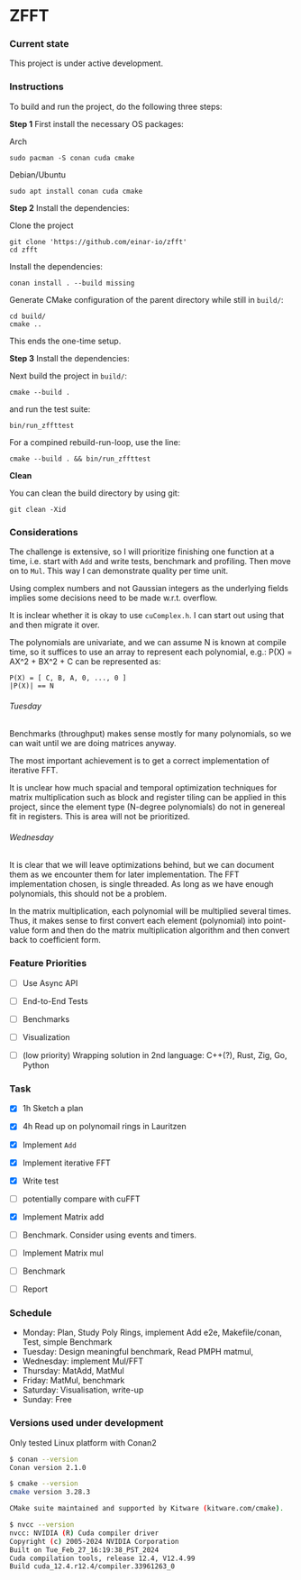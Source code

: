 # ZFFT

### Current state

This project is under active development.


### Instructions

To build and run the project, do the following three steps:

**Step 1** First install the necessary OS packages:

Arch

    sudo pacman -S conan cuda cmake

Debian/Ubuntu

    sudo apt install conan cuda cmake

**Step 2** Install the dependencies:

Clone the project

    git clone 'https://github.com/einar-io/zfft'
    cd zfft

Install the dependencies:

    conan install . --build missing

Generate CMake configuration of the parent directory while still in `build/`:

    cd build/
    cmake .. 

This ends the one-time setup. 

**Step 3** Install the dependencies:

Next build the project in `build/`:

    cmake --build .

and run the test suite:

    bin/run_zffttest

For a compined rebuild-run-loop, use the line:

    cmake --build . && bin/run_zffttest


**Clean**

You can clean the build directory by using git:

    git clean -Xid


### Considerations

The challenge is extensive, so I will prioritize finishing one function at a
time, i.e. start with `Add` and write tests, benchmark and profiling.  Then move
on to `Mul`. This way I can demonstrate quality per time unit.

Using complex numbers and not Gaussian integers as the underlying fields implies
some decisions need to be made w.r.t. overflow.

It is inclear whether it is okay to use `cuComplex.h`. I can start out using that
and then migrate it over.

The polynomials are univariate, and we can assume N is known at compile time, so
it suffices to use an array to represent each polynomial, e.g.: P(X) = AX^2 + BX^2 +
C can be represented as:

    P(X) = [ C, B, A, 0, ..., 0 ]
    |P(X)| == N


###### Tuesday

Benchmarks (throughput) makes sense mostly for many polynomials, so we can wait
until we are doing matrices anyway.

The most important achievement is to get a correct implementation of iterative FFT.

It is unclear how much spacial and temporal optimization techniques for matrix
multiplication such as block and register tiling can be applied in this project,
since the element type (N-degree polynomials) do not in genereal fit in
registers.  This is area will not be prioritized.

###### Wednesday

It is clear that we will leave optimizations behind, but we can document them as
we encounter them for later implementation.  The FFT implementation chosen, is
single threaded.  As long as we have enough polynomials, this should not be a
problem.

In the matrix multiplication, each polynomial will be multiplied several times.
Thus, it makes sense to first convert each element (polynomial) into point-value
form and then do the matrix multiplication algorithm and then convert back to
coefficient form.




### Feature Priorities

- [ ] Use Async API
- [ ] End-to-End Tests
- [ ] Benchmarks
- [ ] Visualization
- [ ] (low priority) Wrapping solution in 2nd language:  C++(?), Rust, Zig, Go, Python


### Task

- [x] 1h Sketch a plan
- [x] 4h Read up on polynomail rings in Lauritzen
- [x] Implement `Add`
- [x] Implement iterative FFT
- [x] Write test
- [ ] potentially compare with cuFFT
- [x] Implement Matrix add
- [ ] Benchmark.  Consider using events and timers.
- [ ] Implement Matrix mul
- [ ] Benchmark
- [ ] Report


### Schedule

- Monday: Plan, Study Poly Rings, implement Add e2e, Makefile/conan, Test, simple Benchmark
- Tuesday: Design meaningful benchmark, Read PMPH matmul,
- Wednesday:  implement Mul/FFT
- Thursday:  MatAdd, MatMul
- Friday: MatMul, benchmark
- Saturday: Visualisation, write-up
- Sunday:   Free



### Versions used under development

Only tested Linux platform with Conan2

```bash
$ conan --version
Conan version 2.1.0

$ cmake --version
cmake version 3.28.3

CMake suite maintained and supported by Kitware (kitware.com/cmake).

$ nvcc --version
nvcc: NVIDIA (R) Cuda compiler driver
Copyright (c) 2005-2024 NVIDIA Corporation
Built on Tue_Feb_27_16:19:38_PST_2024
Cuda compilation tools, release 12.4, V12.4.99
Build cuda_12.4.r12.4/compiler.33961263_0
```


